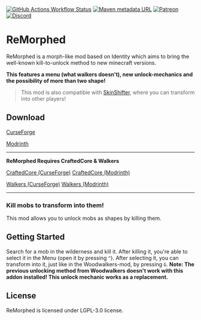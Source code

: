 [![GitHub Actions Workflow Status](https://img.shields.io/github/actions/workflow/status/ToCraft/Remorphed/build_current.yml?style=for-the-badge)](https://github.com/ToCraft/Remorphed/actions/workflows/build_current.yml)
[![Maven metadata URL](https://img.shields.io/maven-metadata/v?metadataUrl=https%3A%2F%2Fmaven.tocraft.dev%2Fpublic%2Fdev%2Ftocraft%2Fremorphed%2Fmaven-metadata.xml&style=for-the-badge&label=Remorphed)](https://maven.tocraft.dev/#/public/dev/tocraft/remorphed)
[![Patreon](https://img.shields.io/badge/Patreon-F96854?style=for-the-badge&logo=patreon&logoColor=white)](https://patreon.com/ToCraft)
[![Discord](https://img.shields.io/discord/1183373613508857906?style=for-the-badge&label=Discord)](https://discord.gg/Y3KqxWDUYy)

# ReMorphed

ReMorphed is a morph-like mod based on Identity which aims to bring the well-known kill-to-unlock method to new
minecraft versions.

<strong>This features a menu (what walkers doesn't), new unlock-mechanics and the possibility of more than two shape!</strong>

> This mod is also compatible with [SkinShifter](https://github.com/ToCraft/SkinShifter/), where you can transform into other players!

## Download

[CurseForge](https://curseforge.com/minecraft/mc-mods/remorphed)

[Modrinth](https://modrinth.com/mod/remorphed)

---

**ReMorphed Requires CraftedCore & Walkers**

[CraftedCore (CurseForge)](https://www.curseforge.com/minecraft/mc-mods/crafted-core)
[CraftedCore (Modrinth)](https://modrinth.com/mod/crafted-core)

[Walkers (CurseForge)](https://www.curseforge.com/minecraft/mc-mods/woodwalkers)
[Walkers (Modrinth)](https://modrinth.com/mod/woodwalkers)

---

### Kill mobs to transform into them!

This mod allows you to unlock mobs as shapes by killing them.

## Getting Started

Search for a mob in the wilderness and kill it. After killing it, you're able to select it in the Menu (open it by
pressing `^`). After selecting it, you can transform into it, just like in the Woodwalkers-mod, by pressing `G`.
**Note: The previous unlocking method from Woodwalkers doesn't work with this addon installed! This unlock mechanic
works as a replacement.**

## License

ReMorphed is licensed under LGPL-3.0 license. 
